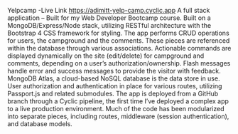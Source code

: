 Yelpcamp -Live Link https://adimitt-yelp-camp.cyclic.app
A full stack application – Built for my Web Developer Bootcamp course.
Built on a MongoDB/Express/Node stack, utilizing RESTful architecture with the Bootstrap 4 CSS framework for styling.
The app performs CRUD operations for users, the campground and the comments. These pieces are referenced within the database through various associations. Actionable commands are displayed dynamically on the site (edit/delete) for campground and comments, depending on a user’s authorization/ownership. Flash messages handle error and success messages to provide the visitor with feedback.
MongoDB Atlas, a cloud-based NoSQL database is the data store in use. User authorization and authentication in place for various routes, utilizing Passport.js and related submodules. The app is deployed from a GitHub branch through a Cyclic pipeline, the first time I’ve deployed a complex app to a live production environment. Much of the code has been modularized into separate pieces, including routes, middleware (session authentication), and database models.
